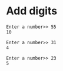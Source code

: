 # Add digits

    Enter a number>> 55
    10

    Enter a number>> 31
    4

    Enter a number>> 23
    5
